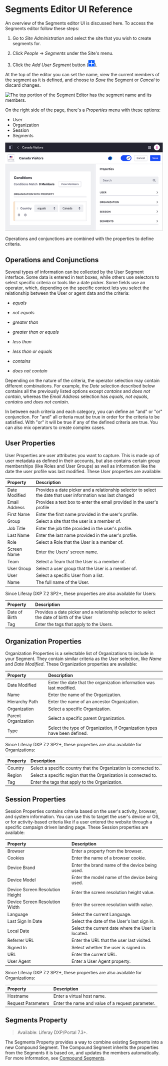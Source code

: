 # Segments Editor UI Reference

An overview of the Segments editor UI is discussed here. To access the Segments editor follow these steps:

1. Go to *Site Administration* and select the site that you wish to create segments for.

1. Click *People* &rarr; *Segments* under the Site's menu.

1. Click the *Add User Segment* button (![Add](../../../images/icon-add.png)).

At the top of the editor you can set the name, view the current members of the segment as it is defined, and choose to *Save* the Segment or *Cancel* to discard changes.

![The top portion of the Segment Editor has the segment name and its members.](./segments-editor-ui-reference/images/01.png)

On the right side of the page, there's a *Properties* menu with these options:

- User
- Organization
- Session
- Segments

![You use the Segment Editor to create new Segments.](./segments-editor-ui-reference/images/02.png)

Operations and conjunctions are combined with the properties to define criteria.

## Operations and Conjunctions

Several types of information can be collected by the User Segment interface. Some data is entered in text boxes, while others use selectors to select specific criteria or tools like a date picker. Some fields use an operator, which, depending on the specific context lets you select the relationship between the User or agent data and the criteria:

* *equals*

* *not equals*

* *greater than*

* *greater than or equals*

* *less than*

* *less than or equals*

* *contains*

* *does not contain*

Depending on the nature of the criteria, the operator selection may contain different combinations. For example, the *Date* selection described below contains all the previously listed options except *contains* and *does not contain*, whereas the *Email Address* selection has *equals*, *not equals*, *contains* and *does not contain*.

In between each criteria and each category, you can define an "and" or "or" conjunction. For "and" all criteria must be true in order for the criteria to be satisfied. With "or" it will be true if any of the defined criteria are true. You can also mix operators to create complex cases.

## User Properties

User Properties are user attributes you want to capture. This is made up of user metadata as defined in their accounts, but also contains certain group memberships (like Roles and User Groups) as well as information like the date the user profile was last modified. These User properties are available:

| Property | Description |
| :--- | :--- |
| Date Modified | Provides a date picker and a relationship selector to select the date that user information was last changed |
| Email Address | Provides a text box to enter the email provided in the user's profile |
| First Name | Enter the first name provided in the user's profile. |
| Group | Select a site that the user is a member of. |
| Job Title | Enter the job title provided in the user's profile. |
| Last Name | Enter the last name provided in the user's profile. |
| Role | Select a Role that the User is a member of. |
| Screen Name | Enter the Users' screen name. |
| Team | Select a Team that the User is a member of. |
| User Group | Select a user group that the User is a member of. |
| User | Select a specific User from a list. |
| Name | The full name of the User. |

Since Liferay DXP 7.2 SP2+, these properties are also available for Users:

| Property | Description |
| :--- | :--- |
| Date of Birth | Provides a date picker and a relationship selector to select the date of birth of the User |
| Tag | Enter the tags that apply to the Users. |

## Organization Properties

Organization Properties is a selectable list of Organizations to include in your Segment. They contain similar criteria as the User selection, like *Name* and *Date Modified*. These Organization properties are available:

| Property | Description |
| :--- | :--- |
| Date Modified | Enter the date that the organization information was last modified. |
| Name | Enter the name of the Organization. |
| Hierarchy Path | Enter the name of an ancestor Organization. |
| Organization | Select a specific Organization. |
| Parent Organization | Select a specific parent Organization. |
| Type | Select the type of Organization, if Organization types have been defined. |

Since Liferay DXP 7.2 SP2+, these properties are also available for Organizations:

| Property | Description |
| :--- | :--- |
| Country | Select a specific country that the Organization is connected to. |
| Region | Select a specific region that the Organization is connected to. |
| Tag | Enter the tags that apply to the Organization. |

## Session Properties

Session Properties contains criteria based on the user's activity, browser, and system information. You can use this to target the user's device or OS, or for activity-based criteria like if a user entered the website through a specific campaign driven landing page. These Session properties are available:

| Property | Description |
| :--- | :--- |
| Browser | Enter a property from the browser. |
| Cookies | Enter the name of a browser cookie. |
| Device Brand | Enter the brand name of the device being used. |
| Device Model | Enter the model name of the device being used. |
| Device Screen Resolution Height | Enter the screen resolution height value. |
| Device Screen Resolution Width | Enter the screen resolution width value. |
| Language | Select the current Language. |
| Last Sign In Date | Select the date of the User's last sign in. |
| Local Date | Select the current date where the User is located. |
| Referrer URL | Enter the URL that the user last visited. |
| Signed In | Select whether the user is signed in. |
| URL | Enter the current URL. |
| User Agent | Enter a User Agent property. |

Since Liferay DXP 7.2 SP2+, these properties are also available for Organizations:

| Property | Description |
| :--- | :--- |
| Hostname | Enter a virtual host name. |
| Request Parameters | Enter the name and value of a request parameter. |

## Segments Property

> Available: Liferay DXP/Portal 7.3+.

The Segments Property provides a way to combine existing Segments into a new Compound Segment. The Compound Segment inherits the properties from the Segments it is based on, and updates the members automatically. For more information, see [Compound Segments](./creating-and-managing-user-segments.md#compound-segments).